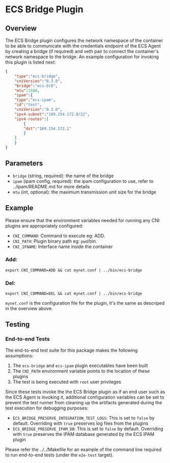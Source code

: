 # ECS Bridge Plugin

## Overview

The ECS Bridge plugin configures the network namespace of the container to be
able to communicate with the credentials endpoint of the ECS Agent by creating a
bridge (if required) and veth pair to connect the container's network namespace
to the bridge. An example configuration for invoking this plugin is listed next:
```json
{
    "type":"ecs-bridge",
    "cniVersion":"0.3.0",
    "bridge":"ecs-br0",
    "mtu":1500,
    "ipam":{
	"type":"ecs-ipam",
	"id":"test",
	"cniVersion":"0.3.0",
	"ipv4-subnet":"169.254.172.0/22",
	"ipv4-routes":[
	    {
		"dst":"169.254.172.1"
	    }
	]
    }
}
```

## Parameters
* `bridge` (string, required): the name of the bridge
* `ipam` (ipam config, required): the ipam configuration to use, refer 
to ../ipam/README.md for more details 
* `mtu` (int, optional): the maximum transmission unit size for the bridge

## Example
Please ensure that the environment variables needed for running any CNI plugins
are appropriately configured:
* `CNI_COMMAND`: Command to execute eg: ADD.
* `CNI_PATH`: Plugin binary path eg: `pwd`/bin.
* `CNI_IFNAME`: Interface name inside the container

### Add:
```
export CNI_COMMAND=ADD && cat mynet.conf | ../bin/ecs-bridge
```

### Del:
```
export CNI_COMMAND=DEL && cat mynet.conf | ../bin/ecs-bridge
```

`mynet.conf` is the configuration file for the plugin, it's the same as descriped
in the overview above.

## Testing

### End-to-end Tests

The end-to-end test suite for this package makes the following assumptions:
1. The `ecs-bridge` and `ecs-ipam` plugin executables have been built
2. The `CNI_PATH` environment variable points to the location of these plugins
3. The test is being executed with `root` user privileges

Since these tests invoke the the ECS Bridge plugin as if an end user such as 
the ECS Agent is invoking it, additional configuration variables can be set to 
prevent the test runner from cleaning up the artifacts generated during the test 
execution for debugging purposes: 
* `ECS_BRIDGE_PRESERVE_INTEGRATION_TEST_LOGS`: This is set to `false` by default.
Overriding with `true` preserves log files from the plugins
* `ECS_BRIDGE_PRESERVE_IPAM_DB`: This is set to `false` by default. Overriding
with `true` preserves the IPAM database generated by the ECS IPAM plugin

Please refer the ../../Makefile for an example of the command line required to 
run end-to-end tests (under the `e2e-test` target).
